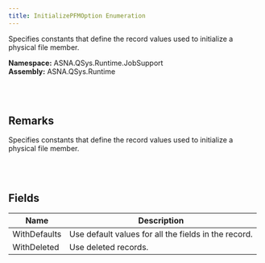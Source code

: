 ```yaml
---
title: InitializePFMOption Enumeration
---
```


Specifies constants that define the record values used to initialize a physical file member.

**Namespace:** ASNA.QSys.Runtime.JobSupport <br/>
**Assembly:** ASNA.QSys.Runtime

<br>
<br>

## Remarks

Specifies constants that define the record values used to initialize a physical file member.

[//]: # ($$TODO: Complete the Remarks section.)

<br>
<br>

## Fields

| Name | Description
| --- | --- 
| WithDefaults | Use default values for all the fields in the record.
| WithDeleted | Use deleted records.

<br>
<br>

